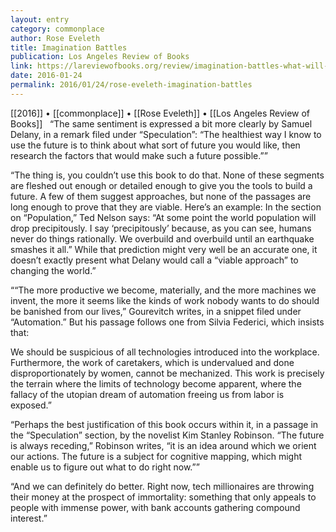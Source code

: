 ```yaml
---
layout: entry
category: commonplace
author: Rose Eveleth
title: Imagination Battles
publication: Los Angeles Review of Books
link: https://lareviewofbooks.org/review/imagination-battles-what-will-the-future-look-like/
date: 2016-01-24
permalink: 2016/01/24/rose-eveleth-imagination-battles
---
```


[[2016]] • [[commonplace]] • [[Rose Eveleth]] • [[Los Angeles Review of Books]]
 
“The same sentiment is expressed a bit more clearly by Samuel Delany, in a remark filed under “Speculation”: “The healthiest way I know to use the future is to think about what sort of future you would like, then research the factors that would make such a future possible.””

“The thing is, you couldn’t use this book to do that. None of these segments are fleshed out enough or detailed enough to give you the tools to build a future. A few of them suggest approaches, but none of the passages are long enough to prove that they are viable. Here’s an example: In the section on “Population,” Ted Nelson says: “At some point the world population will drop precipitously. I say ‘precipitously’ because, as you can see, humans never do things rationally. We overbuild and overbuild until an earthquake smashes it all.” While that prediction might very well be an accurate one, it doesn’t exactly present what Delany would call a “viable approach” to changing the world.”

““The more productive we become, materially, and the more machines we invent, the more it seems like the kinds of work nobody wants to do should be banished from our lives,” Gourevitch writes, in a snippet filed under “Automation.” But his passage follows one from Silvia Federici, which insists that:

We should be suspicious of all technologies introduced into the workplace. Furthermore, the work of caretakers, which is undervalued and done disproportionately by women, cannot be mechanized. This work is precisely the terrain where the limits of technology become apparent, where the fallacy of the utopian dream of automation freeing us from labor is exposed.”

“Perhaps the best justification of this book occurs within it, in a passage in the “Speculation” section, by the novelist Kim Stanley Robinson. “The future is always receding,” Robinson writes, “it is an idea around which we orient our actions. The future is a subject for cognitive mapping, which might enable us to figure out what to do right now.””

“And we can definitely do better. Right now, tech millionaires are throwing their money at the prospect of immortality: something that only appeals to people with immense power, with bank accounts gathering compound interest.”
